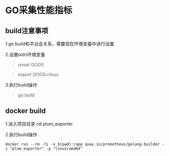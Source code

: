 # GO采集性能指标

## build注意事项
1.go build和平台会关系，需要现在环境变量中进行设置

2.设置`GOOS`环境变量

> unset GOOS

> export GOOS=linux

3.执行build操作

> go build

## docker build
1.进入项目目录
cd plum_exporter

2.执行build操作
```shell
docker run --rm -ti -v $(pwd):/app quay.io/prometheus/golang-builder -i "plum_exporter" -p "linux/amd64"
```
